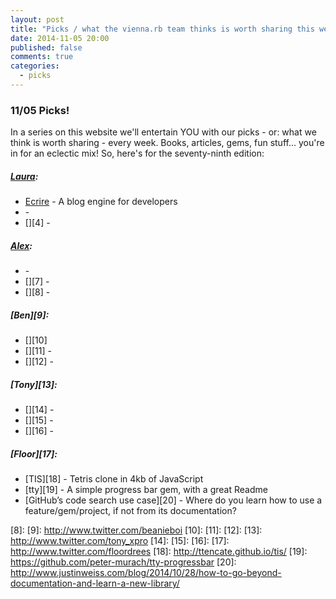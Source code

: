 ```yaml
---
layout: post
title: "Picks / what the vienna.rb team thinks is worth sharing this week"
date: 2014-11-05 20:00
published: false
comments: true
categories:
  - picks
---
```


### 11/05 Picks!

In a series on this website we'll entertain YOU with our picks - or: what we think is worth sharing - every week.
Books, articles, gems, fun stuff... you're in for an eclectic mix! So, here's for the seventy-ninth edition:

##### [Laura][1]:
  - [Ecrire][2] - A blog engine for developers
  - [][3] -
  - [][4] -

##### [Alex][5]:
  - [][6] -
  - [][7] -
  - [][8] -

##### [Ben][9]:
  - [][10]
  - [][11] -
  - [][12] -

##### [Tony][13]:
  - [][14] -
  - [][15] -
  - [][16] -

##### [Floor][17]:
  - [TIS][18] - Tetris clone in 4kb of JavaScript
  - [tty][19] - A simple progress bar gem, with a great Readme
  - [GitHub’s code search use case][20] - Where do you learn how to use a feature/gem/project, if not from its documentation?

[1]: http://www.twitter.com/alicetragedy
[2]: https://github.com/pothibo/ecrire
[3]:
[4]:
[5]: http://www.twitter.com/alexandertacho
[6]:
[7]:
[8]:
[9]: http://www.twitter.com/beanieboi
[10]:
[11]:
[12]:
[13]: http://www.twitter.com/tony_xpro
[14]:
[15]:
[16]:
[17]: http://www.twitter.com/floordrees
[18]: http://ttencate.github.io/tis/
[19]: https://github.com/peter-murach/tty-progressbar
[20]: http://www.justinweiss.com/blog/2014/10/28/how-to-go-beyond-documentation-and-learn-a-new-library/
